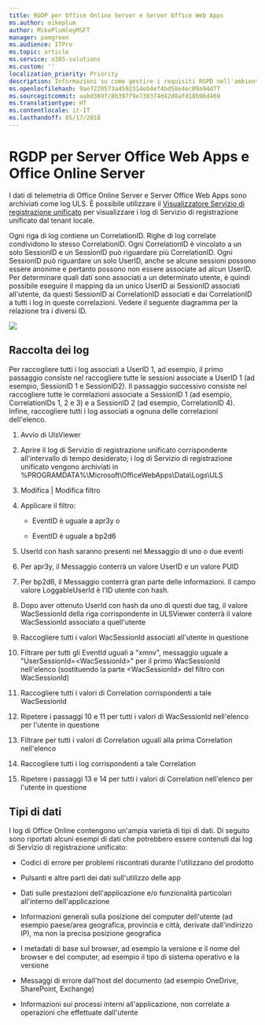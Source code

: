 ```yaml
---
title: RGDP per Office Online Server e Server Office Web Apps
ms.author: mikeplum
author: MikePlumleyMSFT
manager: pamgreen
ms.audience: ITPro
ms.topic: article
ms.service: o365-solutions
ms.custom: ''
localization_priority: Priority
description: Informazioni su come gestire i requisiti RGPD nell'ambiente Exchange Server locale.
ms.openlocfilehash: 9ae7220573a4592314eb4ef4bd58e4ec09a94d77
ms.sourcegitcommit: aabd369fc8b397f9e738374d42d8afd18b96d469
ms.translationtype: HT
ms.contentlocale: it-IT
ms.lasthandoff: 05/17/2018
---
```

# <a name="gdpr-for-office-web-apps-server-and-office-online-server"></a>RGDP per Server Office Web Apps e Office Online Server

I dati di telemetria di Office Online Server e Server Office Web Apps sono archiviati come log ULS. È possibile utilizzare il [Visualizzatore Servizio di registrazione unificato](https://www.microsoft.com/en-us/download/details.aspx?id=44020) per visualizzare i log di Servizio di registrazione unificato dal tenant locale.

Ogni riga di log contiene un CorrelationID. Righe di log correlate condividono lo stesso CorrelationID. Ogni CorrelationID è vincolato a un solo SessionID e un SessionID può riguardare più CorrelationID. Ogni SessionID può riguardare un solo UserID, anche se alcune sessioni possono essere anonime e pertanto possono non essere associate ad alcun UserID. Per determinare quali dati sono associati a un determinato utente, è quindi possibile eseguire il mapping da un unico UserID ai SessionID associati all'utente, da questi SessionID ai CorrelationID associati e dai CorrelationID a tutti i log in queste correlazioni. Vedere il seguente diagramma per la relazione tra i diversi ID.

![](media/gdpr-for-office-online-server_image1.jpg)

## <a name="gathering-logs"></a>Raccolta dei log

Per raccogliere tutti i log associati a UserID 1, ad esempio, il primo passaggio consiste nel raccogliere tutte le sessioni associate a UserID 1 (ad esempio, SessionID 1 e SessionID2). Il passaggio successivo consiste nel raccogliere tutte le correlazioni associate a SessionID 1 (ad esempio, CorrelationIDs 1, 2 e 3) e a SessionID 2 (ad esempio, CorrelationID 4). Infine, raccogliere tutti i log associati a ognuna delle correlazioni dell'elenco.

1.  Avvio di UlsViewer

2.  Aprire il log di Servizio di registrazione unificato corrispondente all'intervallo di tempo desiderato; i log di Servizio di registrazione unificato vengono archiviati in %PROGRAMDATA%\\Microsoft\\OfficeWebApps\\Data\\Logs\\ULS

3.  Modifica | Modifica filtro

4.  Applicare il filtro:

    -   EventID è uguale a apr3y o

    -   EventID è uguale a bp2d6

5.  UserId con hash saranno presenti nel Messaggio di uno o due eventi

6.  Per apr3y, il Messaggio conterrà un valore UserID e un valore PUID

7.  Per bp2d6, il Messaggio conterrà gran parte delle informazioni. Il campo valore LoggableUserId è l'ID utente con hash.

8.  Dopo aver ottenuto UserId con hash da uno di questi due tag, il valore WacSessionId della riga corrispondente in ULSViewer conterrà il valore WacSessionId associato a quell'utente

9.  Raccogliere tutti i valori WacSessionId associati all'utente in questione

10. Filtrare per tutti gli EventId uguali a "xmnv", messaggio uguale a "UserSessionId=\<WacSessionId\>" per il primo WacSessionId nell'elenco (sostituendo la parte \<WacSessionId\> del filtro con WacSessionId)

11. Raccogliere tutti i valori di Correlation corrispondenti a tale WacSessionId

12. Ripetere i passaggi 10 e 11 per tutti i valori di WacSessionId nell'elenco per l'utente in questione

13. Filtrare per tutti i valori di Correlation uguali alla prima Correlation nell'elenco

14. Raccogliere tutti i log corrispondenti a tale Correlation

15. Ripetere i passaggi 13 e 14 per tutti i valori di Correlation nell'elenco per l'utente in questione

## <a name="types-of-data"></a>Tipi di dati

I log di Office Online contengono un'ampia varietà di tipi di dati. Di seguito sono riportati alcuni esempi di dati che potrebbero essere contenuti dai log di Servizio di registrazione unificato:

-   Codici di errore per problemi riscontrati durante l'utilizzano del prodotto

-   Pulsanti e altre parti dei dati sull'utilizzo delle app

-   Dati sulle prestazioni dell'applicazione e/o funzionalità particolari all'interno dell'applicazione

-   Informazioni generali sulla posizione del computer dell'utente (ad esempio paese/area geografica, provincia e città, derivate dall'indirizzo IP), ma non la precisa posizione geografica

-   I metadati di base sul browser, ad esempio la versione e il nome del browser e del computer, ad esempio il tipo di sistema operativo e la versione

-   Messaggi di errore dall'host del documento (ad esempio OneDrive, SharePoint, Exchange)

-   Informazioni sui processi interni all'applicazione, non correlate a operazioni che effettuate dall'utente
